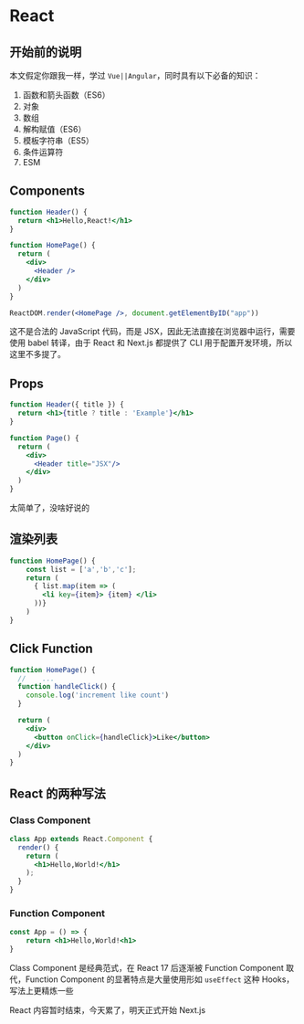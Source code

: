 # React

## 开始前的说明

本文假定你跟我一样，学过 `Vue||Angular`，同时具有以下必备的知识：

1. 函数和箭头函数（ES6）
2. 对象
3. 数组
4. 解构赋值（ES6）
5. 模板字符串（ES5）
6. 条件运算符
7. ESM

## Components

```jsx
function Header() {
  return <h1>Hello,React!</h1>
}

function HomePage() {
  return (
    <div>
      <Header />
    </div>
  )
}

ReactDOM.render(<HomePage />, document.getElementByID("app"))
```

这不是合法的 JavaScript 代码，而是 JSX，因此无法直接在浏览器中运行，需要使用 babel 转译，由于 React 和 Next.js 都提供了 CLI 用于配置开发环境，所以这里不多提了。

## Props

```jsx
function Header({ title }) {
  return <h1>{title ? title : 'Example'}</h1>
}

function Page() {
  return (
    <div>
      <Header title="JSX"/>
    </div>
  )
}
```

太简单了，没啥好说的

## 渲染列表

```jsx
function HomePage() {
    const list = ['a','b','c'];
    return (
      { list.map(item => (
        <li key={item}> {item} </li>
      ))}
    )
}
```

## Click Function

```jsx
function HomePage() {
  //    ...
  function handleClick() {
    console.log('increment like count')
  }

  return (
    <div>
      <button onClick={handleClick}>Like</button>
    </div>
  )
}
```

## React 的两种写法

### Class Component

```jsx
class App extends React.Component {
  render() {
    return (
      <h1>Hello,World!</h1>
    );
  }
}
```

### Function Component

```jsx
const App = () => {
    return <h1>Hello,World!<h1>
}
```

Class Component 是经典范式，在 React 17 后逐渐被 Function Component 取代，Function Component 的显著特点是大量使用形如 `useEffect` 这种 Hooks，写法上更精炼一些

React 内容暂时结束，今天累了，明天正式开始 Next.js
